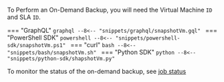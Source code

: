 To Perform an On-Demand Backup, you will need the Virtual Machine `ID` and SLA `ID`.

=== "GraphQL"
    ```graphql
    --8<-- "snippets/graphql/snapshotVm.gql"
    ```
=== "PowerShell SDK"
    ```powershell
    --8<-- "snippets/powershell-sdk/snapshotVm.ps1"
    ```
=== "curl"
    ```bash
    --8<-- "snippets/bash/snapshotVm.sh"
    ```
=== "Python SDK"
    ```python
    --8<-- "snippets/python-sdk/shapshotVm.py"
    ```

To monitor the status of the on-demand backup, see [job status](job-status.md)
